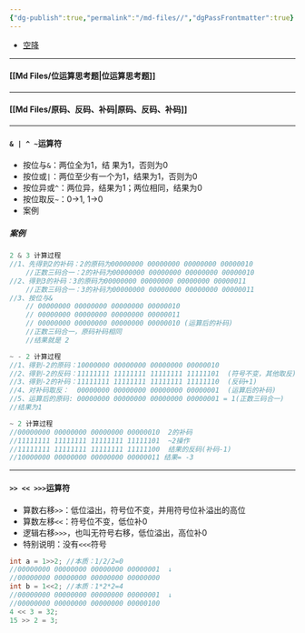 ```yaml
---
{"dg-publish":true,"permalink":"/md-files//","dgPassFrontmatter":true}
---
```


- [空降](https://www.bilibili.com/video/BV1fh411y7R8?t=13.3&p=98) 
- - -
#### [[Md Files/位运算思考题\|位运算思考题]] 
---
#### [[Md Files/原码、反码、补码\|原码、反码、补码]]
---
#### `& | ^ ~`运算符
- 按位与`&`：两位全为1，结 果为1，否则为0
- 按位或`|`：两位至少有一个为1，结果为1，否则为0
- 按位异或`^`：两位异，结果为1；两位相同，结果为0
- 按位取反`~`：0->1, 1->0
- 案例
##### 案例
```java
2 & 3 计算过程
//1、先得到2的补码：2的原码为00000000 00000000 00000000 00000010
	//正数三码合一：2的补码为00000000 00000000 00000000 00000010
//2、得到3的补码：3的原码为00000000 00000000 00000000 00000011
	//正数三码合一：3的补码为00000000 00000000 00000000 00000011
//3、按位与&
	// 00000000 00000000 00000000 00000010
	// 00000000 00000000 00000000 00000011
	// 00000000 00000000 00000000 00000010 (运算后的补码)
	//正数三码合一，原码补码相同
	//结果就是 2
```
```java
~ - 2 计算过程
//1、得到-2的原码：10000000 00000000 00000000 00000010
//2、得到-2的反码：11111111 11111111 11111111 11111101  (符号不变，其他取反)
//3、得到-2的补码：11111111 11111111 11111111 11111110  (反码+1)
//4、对补码取反：  00000000 00000000 00000000 00000001  (运算后的补码)
//5、运算后的原码: 00000000 00000000 00000000 00000001 = 1(正数三码合一)
//结果为1
```
```java
~ 2 计算过程
//00000000 00000000 00000000 00000010  2的补码  
//11111111 11111111 11111111 11111101  ~2操作
//11111111 11111111 11111111 11111100  结果的反码(补码-1)
//10000000 00000000 00000000 00000011 结果= -3
```
----
#### `>> << >>>`运算符
- 算数右移`>>`：低位溢出，符号位不变，并用符号位补溢出的高位
- 算数左移`<<`：符号位不变，低位补0
- 逻辑右移`>>>`，也叫无符号右移，低位溢出，高位补0
- 特别说明：没有`<<<`符号
``` java
int a = 1>>2; //本质：1/2/2=0
//00000000 00000000 00000000 00000001  ↓
//00000000 00000000 00000000 00000000
int b = 1<<2; //本质：1*2*2=4
//00000000 00000000 00000000 00000001  ↓  
//00000000 00000000 00000000 00000100  
4 << 3 = 32;
15 >> 2 = 3;
```
